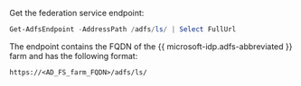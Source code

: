 Get the federation service endpoint:

 ```powershell
 Get-AdfsEndpoint -AddressPath /adfs/ls/ | Select FullUrl
 ```

The endpoint contains the FQDN of the {{ microsoft-idp.adfs-abbreviated }} farm and has the following format:

```text
https://<AD_FS_farm_FQDN>/adfs/ls/
```
